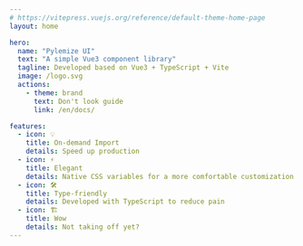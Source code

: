 ```yaml
---
# https://vitepress.vuejs.org/reference/default-theme-home-page
layout: home

hero:
  name: "Pylemize UI"  
  text: "A simple Vue3 component library"
  tagline: Developed based on Vue3 + TypeScript + Vite
  image: /logo.svg
  actions:
    - theme: brand
      text: Don't look guide
      link: /en/docs/

features:
  - icon: 💡
    title: On-demand Import
    details: Speed up production
  - icon: ⚡️
    title: Elegant
    details: Native CSS variables for a more comfortable customization
  - icon: 🛠️
    title: Type-friendly
    details: Developed with TypeScript to reduce pain
  - icon: 🏗
    title: Wow
    details: Not taking off yet?
---
```


